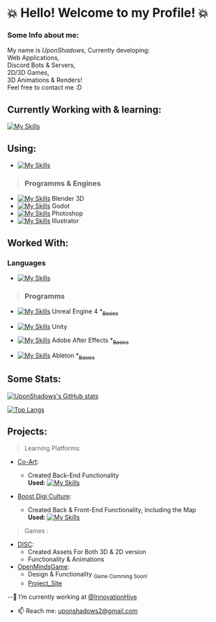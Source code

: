 # :collision: Hello! Welcome to my Profile! :collision:

### Some Info about me:
My name is *UponShadows*, Currently developing:<br> Web Applications,<br> Discord Bots & Servers,<br> 2D/3D Games,<br> 3D Animations & Renders!<br>
Feel free to contact me :D

## Currently Working with & learning:
 [![My Skills](https://skillicons.dev/icons?i=py,django,redis,fastapi,solidity,js,jquery,html,css,scss,mysql,nginx,bootstrap,tailwind,godot,git,github,gitlab,discord)](https://skillicons.dev)

## Using: 
+ [![My Skills](https://skillicons.dev/icons?i=vscode)](https://skillicons.dev)


> ### Programms & Engines
+ [![My Skills](https://skillicons.dev/icons?i=blender)](https://skillicons.dev) Blender 3D
+ [![My Skills](https://skillicons.dev/icons?i=godot)](https://skillicons.dev) Godot
+ [![My Skills](https://skillicons.dev/icons?i=ps)](https://skillicons.dev) Photoshop
+ [![My Skills](https://skillicons.dev/icons?i=ai)](https://skillicons.dev) Illustrator

## Worked With:

### Languages
+ [![My Skills](https://skillicons.dev/icons?i=cs,c,solidity)](https://skillicons.dev)

> ### Programms
+ [![My Skills](https://skillicons.dev/icons?i=unreal)](https://skillicons.dev) Unreal Engine 4 *<sub>~~Basics~~</sub> 
+ [![My Skills](https://skillicons.dev/icons?i=unity)](https://skillicons.dev) Unity
+ [![My Skills](https://skillicons.dev/icons?i=ae)](https://skillicons.dev) Adobe After Effects *<sub>~~Basics~~</sub> 

+ [![My Skills](https://skillicons.dev/icons?i=ableton)](https://skillicons.dev) Ableton *<sub>~~Basics~~</sub> 


## Some Stats: 
[![UponShadows's GitHub stats](https://github-readme-stats.vercel.app/api?username=UponShadows&hide=stars&count_private=true&theme=radical&border_color=b949e6&text_color=5adba3)](https://github.com/anuraghazra/github-readme-stats)

[![Top Langs](https://github-readme-stats.vercel.app/api/top-langs/?username=UponShadows&layout=compact&count_private=true&border_color=b949e6&theme=radical&card_width=400&text_color=5adba3)](https://github.com/UponShadows)

## Projects:

> Learning Platforms:
+ [Co-Art](https://co-art-hub.eu/):
    + Created Back-End Functionality <br>
     **Used:** [![My Skills](https://skillicons.dev/icons?i=django,js,scss,bootstrap)](https://skillicons.dev) 

+ [Boost Digi Culture](https://boostdigiculture-learning.eu/):
    + Created Back & Front-End Functionality, Including the Map <br>
     **Used:** [![My Skills](https://skillicons.dev/icons?i=django,js,scss,bootstrap)](https://skillicons.dev) 

> Games : 
+ [DISC](https://disc-game.eu):
    + Created Assets For Both 3D & 2D version
    + Functionality & Animations
+ [OpenMindsGame](https://#): 
    - Design & Functionality <sub>Game Comming Soon!</sub>
    - [Project_Site](https://openminds-project.eu/)

<!--
**UponShadows/UponShadows** is a ✨ _special_ ✨ repository because its `README.md` (this file) appears on your GitHub profile.

Here are some ideas to get you started:

-->

--🔭 I’m currently working at [@InnovationHive](https://innovationhive.eu)
- 📫 Reach me: uponshadows2@gmail.com
<!--
- 🌱 I’m currently learning ...
- 👯 I’m looking to collaborate on ...
- 🤔 I’m looking for help with ...
- 💬 Ask me about ...
- 😄 Pronouns: ...
- ⚡ Fun fact: ...
-->
